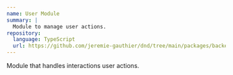 ```yaml
---
name: User Module
summary: |
  Module to manage user actions.
repository:
  language: TypeScript
  url: https://github.com/jeremie-gauthier/dnd/tree/main/packages/backend/src/user
---
```


Module that handles interactions user actions.

<NodeGraph />
